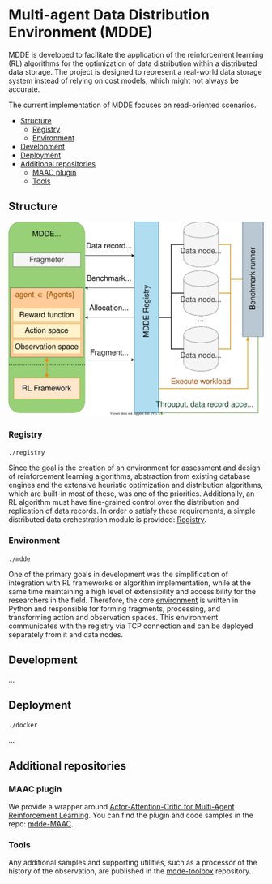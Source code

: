 <!-- omit in toc -->
# Multi-agent Data Distribution Environment (MDDE)

MDDE is developed to facilitate the application of the reinforcement learning (RL) algorithms for the optimization of data distribution within a distributed data storage.
The project is designed to represent a real-world data storage system instead of relying on cost models, which might not always be accurate. 

The current implementation of MDDE focuses on read-oriented scenarios.

- [Structure](#structure)
  - [Registry](#registry)
  - [Environment](#environment)
- [Development](#development)
- [Deployment](#deployment)
- [Additional repositories](#additional-repositories)
  - [MAAC plugin](#maac-plugin)
  - [Tools](#tools)

## Structure


![MDDE structure overview](docs/assets/mdde_overview.svg)


### Registry
`./registry`

Since the goal is the creation of an environment for assessment and design of reinforcement learning algorithms, abstraction from existing database engines and the extensive heuristic optimization and distribution algorithms, which are built-in most of these, was one of the priorities. Additionally, an RL algorithm must have fine-grained control over the distribution and replication of data records. In order o satisfy these requirements, a simple distributed data orchestration module is provided: [Registry](https://github.com/akharitonov/mdde/tree/master/registry). 

### Environment
`./mdde` 

One of the primary goals in development was the simplification of integration with RL frameworks or algorithm implementation,
while at the same time maintaining a high level of extensibility and accessibility for the researchers in the field. Therefore, the core [environment](https://github.com/akharitonov/mdde/tree/master/mdde) is written in Python and responsible for forming fragments, processing, and transforming action and observation spaces. This environment communicates with the registry via TCP connection and can be deployed separately from it and data nodes.


## Development

...

## Deployment

`./docker`

...

## Additional repositories

### MAAC plugin

We provide a wrapper around [Actor-Attention-Critic for Multi-Agent Reinforcement Learning](https://github.com/shariqiqbal2810/MAAC).
You can find the plugin and code samples in the repo: [mdde-MAAC](https://github.com/akharitonov/mdde-MAAC).

### Tools

Any additional samples and supporting utilities, such as a processor of the history of the observation, are published in the [mdde-toolbox](https://github.com/akharitonov/mdde-toolbox) repository.